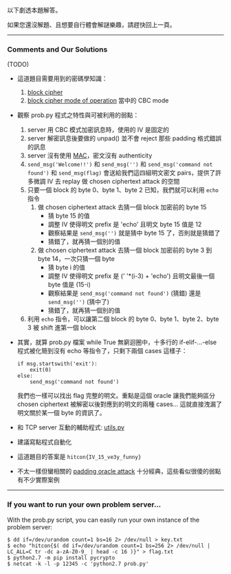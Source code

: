 以下劇透本題解答。

如果您還沒解題、且想要自行體會解謎樂趣，請趕快回上一頁。


---


### Comments and Our Solutions

(TODO)

- 這道題目需要用到的密碼學知識：

  1. [block cipher][bc]
  2. [block cipher mode of operation][mo] 當中的 CBC mode

- 觀察 prob.py 程式之特性與可被利用的弱點：

  1.  server 用 CBC 模式加密訊息時，使用的 IV 是固定的
  2.  server 解密訊息後要做的 unpad() 並不會 reject 那些 padding 格式錯誤的訊息
  3.  server 沒有使用 [MAC][mac]，密文沒有 authenticity
  4.  `send_msg('Welcome!!')` 和 `send_msg('')` 和 `send_msg('command not found')` 和 `send_msg(flag)` 會送給我們這四組明文密文 pairs，提供了許多微調 IV 去 replay 做 chosen ciphertext attack 的空間
  5.  只要一個 block 的 byte 0、byte 1、byte 2 已知，我們就可以利用 `echo` 指令
      1.  做 chosen ciphertext attack 去猜一個 block 加密前的 byte 15
          - 猜 byte 15 的值
          - 調整 IV 使得明文 prefix 是 'echo' 且明文 byte 15 值是 12
          - 觀察結果是 `send_msg('')` 就是猜中 byte 15 了，否則就是猜錯了
          - 猜錯了，就再猜一個別的值
      2.  做 chosen ciphertext attack 去猜一個 block 加密前的 byte 3 到 byte 14，一次只猜一個 byte
          - 猜 byte i 的值
          - 調整 IV 使得明文 prefix 是 (' '*(i-3) + 'echo') 且明文最後一個 byte 值是 (15-i)
          - 觀察結果是 `send_msg('command not found')` (猜錯) 還是 `send_msg('')` (猜中了)
          - 猜錯了，就再猜一個別的值
  6.  利用 `echo` 指令，可以讓第二個 block 的 byte 0、byte 1、byte 2、byte 3 被 shift 進第一個 block

- 其實，就算 prob.py 檔案 while True 無窮迴圈中，十多行的 if-elif-...-else
  程式被化簡到沒有 echo 等指令了，只剩下兩個 cases 這樣子：

      if msg.startswith('exit'):
          exit(0)
      else:
          send_msg('command not found')

  我們也一樣可以找出 flag 完整的明文。重點是這個 oracle 讓我們能夠區分 chosen
  ciphertext 被解密以後對應到的明文的兩種 cases...  這就直接洩漏了明文關於某一個 byte 的資訊了。

- 和 TCP server 互動的輔助程式: [utils.py](utils.py)

- 建議寫點程式自動化

- 這道題目的答案是 `hitcon{IV_15_ve3y_funny}`

- 不太一樣但蠻相關的 [padding oracle attack][poa] 十分經典，這些看似很傻的弱點有不少實際案例


---


### If you want to run your own problem server...

With the prob.py script, you can easily run your own instance of the problem
server:

    $ dd if=/dev/urandom count=1 bs=16 2> /dev/null > key.txt
    $ echo "hitcon{$( dd if=/dev/urandom count=1 bs=256 2> /dev/null | LC_ALL=C tr -dc a-zA-Z0-9_ | head -c 16 )}" > flag.txt
    $ python2.7 -m pip install pycrypto
    $ netcat -k -l -p 12345 -c 'python2.7 prob.py'


[mac]: https://en.wikipedia.org/wiki/Message_authentication_code
[bc]: https://en.wikipedia.org/wiki/Block_cipher
[mo]: https://en.wikipedia.org/wiki/Block_cipher_mode_of_operation
[poa]: https://en.wikipedia.org/wiki/Padding_oracle_attack
